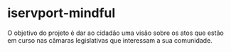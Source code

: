 # iservport-mindful

O objetivo do projeto é dar ao cidadão uma visão sobre os atos que estão em curso 
nas câmaras legislativas que interessam a sua comunidade.

